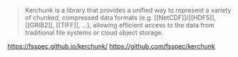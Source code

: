 > Kerchunk is a library that provides a unified way to represent a variety of chunked, compressed data formats (e.g. [[NetCDF]]/[[HDF5]], [[GRIB2]], [[TIFF]], …), allowing efficient access to the data from traditional file systems or cloud object storage.

https://fsspec.github.io/kerchunk/
https://github.com/fsspec/kerchunk